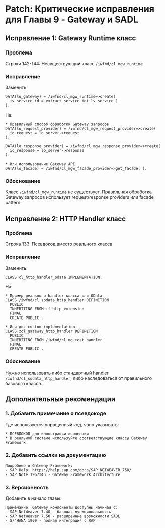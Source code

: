 # Patch: Критические исправления для Главы 9 - Gateway и SADL

## Исправление 1: Gateway Runtime класс

### Проблема
Строки 142-144: Несуществующий класс `/iwfnd/cl_mgw_runtime`

### Исправление
Заменить:
```abap
DATA(lo_gateway) = /iwfnd/cl_mgw_runtime=>create(
  iv_service_id = extract_service_id( lv_service )
).
```

На:
```abap
* Правильный способ обработки Gateway запросов
DATA(lo_request_provider) = /iwfnd/cl_mgw_request_provider=>create( 
  io_request = lo_server->request 
).

DATA(lo_response_provider) = /iwfnd/cl_mgw_response_provider=>create(
  io_response = lo_server->response
).

* Или использование Gateway API
DATA(lo_facade) = /iwfnd/cl_mgw_facade_provider=>get_facade( ).
```

### Обоснование
Класс `/iwfnd/cl_mgw_runtime` не существует. Правильная обработка Gateway запросов использует request/response providers или facade pattern.

## Исправление 2: HTTP Handler класс

### Проблема
Строка 133: Псевдокод вместо реального класса

### Исправление
Заменить:
```abap
CLASS cl_http_handler_odata IMPLEMENTATION.
```

На:
```abap
* Пример реального handler класса для OData
CLASS /iwfnd/cl_sodata_http_handler DEFINITION
  PUBLIC
  INHERITING FROM if_http_extension
  FINAL
  CREATE PUBLIC .
  
* Или для custom implementation:
CLASS zcl_gateway_http_handler DEFINITION
  PUBLIC
  INHERITING FROM /iwfnd/cl_mg_rest_handler
  FINAL
  CREATE PUBLIC .
```

### Обоснование
Нужно использовать либо стандартный handler `/iwfnd/cl_sodata_http_handler`, либо наследоваться от правильного базового класса.

## Дополнительные рекомендации

### 1. Добавить примечание о псевдокоде
Где используется упрощенный код, явно указывать:
```abap
* ПСЕВДОКОД для иллюстрации концепции
* В реальной системе используйте соответствующие классы Gateway Framework
```

### 2. Добавить ссылки на документацию
```
Подробнее о Gateway Framework:
- SAP Help: https://help.sap.com/docs/SAP_NETWEAVER_750/
- SAP Note 1967345 - Gateway Framework Architecture
```

### 3. Версионность
Добавить в начало главы:
```
Примечание: Gateway компоненты доступны начиная с:
- SAP NetWeaver 7.40 - базовая функциональность
- SAP NetWeaver 7.50 - расширенные возможности SADL
- S/4HANA 1909 - полная интеграция с RAP
```